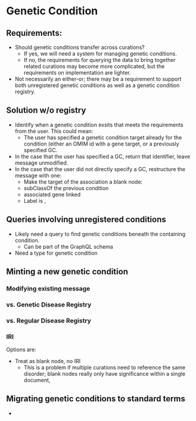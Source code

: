 # Genetic Condition

## Requirements:

* Should genetic conditions transfer across curations?
  * If yes, we will need a system for managing genetic conditions.
  * If no, the requirements for querying the data to bring together related curations may become more complicated, but the requirements on implementation are lighter.
* Not necessarily an either-or; there may be a requirement to support both unregistered genetic conditions as well as a genetic condition registry.

## Solution w/o registry

* Identify when a genetic condition exsits that meets the requirements from the user. This could mean:
  * The user has specified a genetic condition target already for the condition (either an OMIM id with a gene target, or a previously specified GC.
* In the case that the user has specified a GC, return that identifier, leave message unmodified.
* In the case that the user did not directly specify a GC, restructure the message with one:
  * Make the target of the association a blank node:
  * subClassOf the previous condition
  * associated gene linked
  * Label is <condition>, <gene>
  
## Queries involving unregistered conditions
* Likely need a query to find genetic conditions beneath the containing condition.
  * Can be part of the GraphQL schema
* Need a type for genetic condition

    
## Minting a new genetic condition 




### Modifying existing message

### vs. Genetic Disease Registry

### vs. Regular Disease Registry

### IRI

Options are:

* Treat as blank node, no IRI
  * This is a problem if multiple curations need to reference the same disorder; blank nodes really only have significance within a single document, 

## Migrating genetic conditions to standard terms

* 
